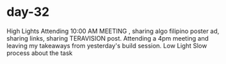 # day-32
High Lights  Attending 10:00 AM MEETING , sharing algo filipino poster ad, sharing links, sharing TERAVISION post. Attending a 4pm meeting and leaving my takeaways from yesterday's build session.  Low Light  Slow process about the task
